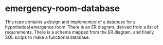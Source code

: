 # emergency-room-database

This repo contains a design and implemented of a database for a hypothetical emergence room. There is an ER diagram, derived from a list of requirements. There is a schema mapped from the ER diagram, and finally SQL scrips to make a functional database.
